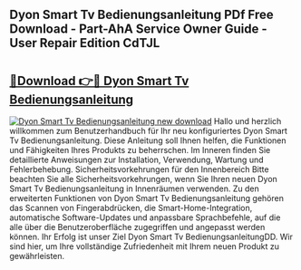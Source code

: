 ## Dyon Smart Tv Bedienungsanleitung PDf Free Download - Part-AhA Service Owner Guide - User Repair Edition CdTJL

# <h2><a href="http://df25x6.blite.top/?on=Dyon+Smart+Tv+Bedienungsanleitung">🔗Download 👉🔴 Dyon Smart Tv Bedienungsanleitung</a></h2>

[![Dyon Smart Tv Bedienungsanleitung new download](https://i.imgur.com/lujVjoI.png)](http://df25x6.blite.top/?on=Dyon+Smart+Tv+Bedienungsanleitung)
Hallo und herzlich willkommen zum Benutzerhandbuch für Ihr neu konfiguriertes Dyon Smart Tv Bedienungsanleitung. Diese Anleitung soll Ihnen helfen, die Funktionen und Fähigkeiten Ihres Produkts zu beherrschen. Im Inneren finden Sie detaillierte Anweisungen zur Installation, Verwendung, Wartung und Fehlerbehebung. Sicherheitsvorkehrungen für den Innenbereich Bitte beachten Sie alle Sicherheitsvorkehrungen, wenn Sie Ihren neuen Dyon Smart Tv Bedienungsanleitung in Innenräumen verwenden. Zu den erweiterten Funktionen von Dyon Smart Tv Bedienungsanleitung gehören das Scannen von Fingerabdrücken, die Smart-Home-Integration, automatische Software-Updates und anpassbare Sprachbefehle, auf die alle über die Benutzeroberfläche zugegriffen und angepasst werden können. Ihr Erfolg ist unser Ziel Dyon Smart Tv BedienungsanleitungDD. Wir sind hier, um Ihre vollständige Zufriedenheit mit Ihrem neuen Produkt zu gewährleisten.
